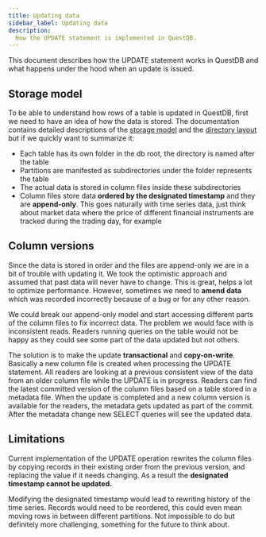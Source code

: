 ```yaml
---
title: Updating data
sidebar_label: Updating data
description:
  How the UPDATE statement is implemented in QuestDB.
---
```


This document describes how the UPDATE statement works in QuestDB and what happens
under the hood when an update is issued.

## Storage model

To be able to understand how rows of a table is updated in QuestDB, first we
need to have an idea of how the data is stored. The documentation contains
detailed descriptions of the [storage model](/docs/concept/storage-model) and
the [directory layout](/docs/concept/root-directory-structure#db-directory)
but if we quickly want to summarize it:
- Each table has its own folder in the db root, the directory is named after the table
- Partitions are manifested as subdirectories under the folder represents the table
- The actual data is stored in column files inside these subdirectories
- Column files store data **ordered by the designated timestamp** and they are
**append-only**. This goes naturally with time series data, just think about market
data where the price of different financial instruments are tracked during the
trading day, for example

## Column versions

Since the data is stored in order and the files are append-only we are in a bit of
trouble with updating it. We took the optimistic approach and assumed that past data
will never have to change. This is great, helps a lot to optimize performance.
However, sometimes we need to **amend data** which was recorded incorrectly because of a
bug or for any other reason.

We could break our append-only model and start accessing different parts of the
column files to fix incorrect data. The problem we would face with is inconsistent
reads. Readers running queries on the table would not be happy as they could see
some part of the data updated but not others.

The solution is to make the update **transactional** and **copy-on-write**. Basically
a new column file is created when processing the UPDATE statement. All readers are
looking at a previous consistent view of the data from an older column file while the
UPDATE is in progress. Readers can find the latest committed version of the column files
based on a table stored in a metadata file. When the update is completed and a new
column version is available for the readers, the metadata gets updated as part of
the commit. After the metadata change new SELECT queries will see the updated data.

## Limitations

Current implementation of the UPDATE operation rewrites the column files by copying
records in their existing order from the previous version, and replacing the value if
it needs changing. As a result the **designated timestamp cannot be updated.**

Modifying the designated timestamp would lead to rewriting history of the time series.
Records would need to be reordered, this could even mean moving rows in between
different partitions. Not impossible to do but definitely more challenging, something
for the future to think about.
